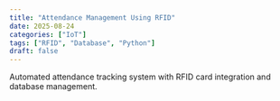 ```yaml
---
title: "Attendance Management Using RFID"
date: 2025-08-24
categories: ["IoT"]
tags: ["RFID", "Database", "Python"]
draft: false
---
```


Automated attendance tracking system with RFID card integration and database management.
